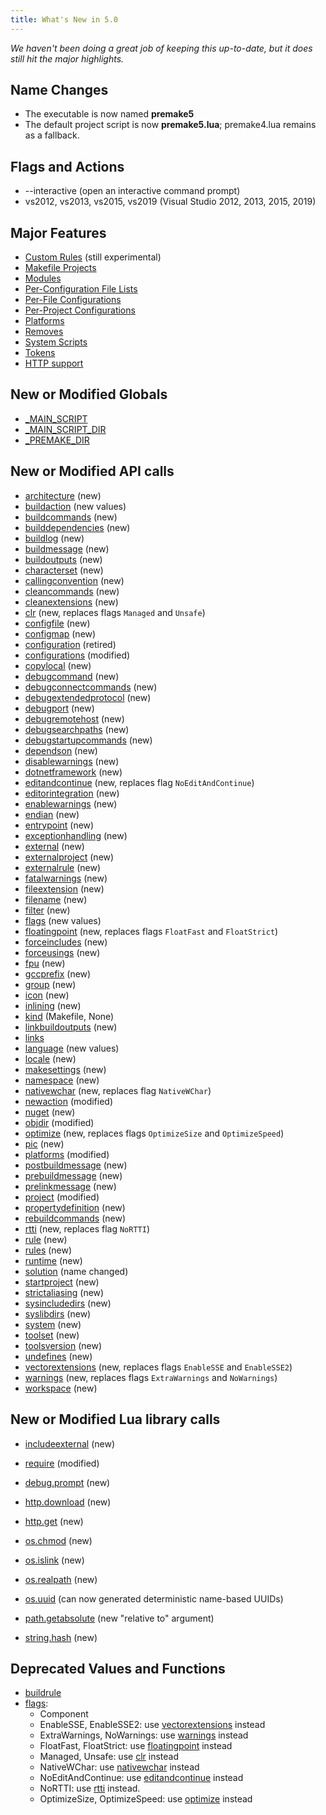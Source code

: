 ```yaml
---
title: What's New in 5.0
---
```


*We haven't been doing a great job of keeping this up-to-date, but it does still hit the major highlights.*

## Name Changes ##

* The executable is now named **premake5**
* The default project script is now **premake5.lua**; premake4.lua remains as a fallback.

## Flags and Actions ##

* --interactive (open an interactive command prompt)
* vs2012, vs2013, vs2015, vs2019 (Visual Studio 2012, 2013, 2015, 2019)

## Major Features ##

* [Custom Rules](Custom-Rules.md) (still experimental)
* [Makefile Projects](Makefile-Projects.md)
* [Modules](Developing-Modules.md)
* [Per-Configuration File Lists](files.md)
* [Per-File Configurations](configuration.md)
* [Per-Project Configurations](Configurations-and-Platforms.md)
* [Platforms](Configurations-and-Platforms.md)
* [Removes](Removing-Values.md)
* [System Scripts](System-Scripts.md)
* [Tokens](Tokens.md)
* [HTTP support](http.download.md)

## New or Modified Globals ##

* [_MAIN_SCRIPT](premake_MAIN_SCRIPT.md)
* [_MAIN_SCRIPT_DIR](premake_MAIN_SCRIPT_DIR.md)
* [_PREMAKE_DIR](premake_PREMAKE_DIR.md)

## New or Modified API calls ##

* [architecture](architecture.md) (new)
* [buildaction](buildaction.md) (new values)
* [buildcommands](buildcommands.md) (new)
* [builddependencies](builddependencies.md) (new)
* [buildlog](buildlog.md) (new)
* [buildmessage](buildmessage.md) (new)
* [buildoutputs](buildoutputs.md) (new)
* [characterset](characterset.md) (new)
* [callingconvention](callingconvention.md) (new)
* [cleancommands](cleancommands.md) (new)
* [cleanextensions](cleanextensions.md) (new)
* [clr](clr.md) (new, replaces flags `Managed` and `Unsafe`)
* [configfile](configfile.md) (new)
* [configmap](configmap.md) (new)
* [configuration](configuration.md) (retired)
* [configurations](configurations.md) (modified)
* [copylocal](copylocal.md) (new)
* [debugcommand](debugcommand.md) (new)
* [debugconnectcommands](debugconnectcommands.md) (new)
* [debugextendedprotocol](debugextendedprotocol.md) (new)
* [debugport](debugport.md) (new)
* [debugremotehost](debugremotehost.md) (new)
* [debugsearchpaths](debugsearchpaths.md) (new)
* [debugstartupcommands](debugstartupcommands.md) (new)
* [dependson](dependson.md) (new)
* [disablewarnings](disablewarnings.md) (new)
* [dotnetframework](dotnetframework.md) (new)
* [editandcontinue](editandcontinue.md) (new, replaces flag `NoEditAndContinue`)
* [editorintegration](editorintegration.md) (new)
* [enablewarnings](enablewarnings.md) (new)
* [endian](endian.md) (new)
* [entrypoint](entrypoint.md) (new)
* [exceptionhandling](exceptionhandling.md) (new)
* [external](external.md) (new)
* [externalproject](externalproject.md) (new)
* [externalrule](externalrule.md) (new)
* [fatalwarnings](fatalwarnings.md) (new)
* [fileextension](fileextension.md) (new)
* [filename](filename.md) (new)
* [filter](filter.md) (new)
* [flags](flags.md) (new values)
* [floatingpoint](floatingpoint.md) (new, replaces flags `FloatFast` and `FloatStrict`)
* [forceincludes](forceincludes.md) (new)
* [forceusings](forceusings.md) (new)
* [fpu](fpu.md) (new)
* [gccprefix](gccprefix.md) (new)
* [group](group.md) (new)
* [icon](icon.md) (new)
* [inlining](inlining.md) (new)
* [kind](kind.md) (Makefile, None)
* [linkbuildoutputs](linkbuildoutputs.md) (new)
* [links](links.md)
* [language](language.md) (new values)
* [locale](locale.md) (new)
* [makesettings](makesettings.md) (new)
* [namespace](namespace.md) (new)
* [nativewchar](nativewchar.md) (new, replaces flag `NativeWChar`)
* [newaction](newaction.md) (modified)
* [nuget](nuget.md) (new)
* [objdir](objdir.md) (modified)
* [optimize](optimize.md) (new, replaces flags `OptimizeSize` and `OptimizeSpeed`)
* [pic](pic.md) (new)
* [platforms](platforms.md) (modified)
* [postbuildmessage](postbuildmessage.md) (new)
* [prebuildmessage](prebuildmessage.md) (new)
* [prelinkmessage](prelinkmessage.md) (new)
* [project](project.md) (modified)
* [propertydefinition](propertydefinition.md) (new)
* [rebuildcommands](rebuildcommands.md) (new)
* [rtti](rtti.md) (new, replaces flag `NoRTTI`)
* [rule](rule.md) (new)
* [rules](rules.md) (new)
* [runtime](runtime.md) (new)
* [solution](workspace.md) (name changed)
* [startproject](startproject.md) (new)
* [strictaliasing](strictaliasing.md) (new)
* [sysincludedirs](sysincludedirs.md) (new)
* [syslibdirs](syslibdirs.md) (new)
* [system](system.md) (new)
* [toolset](toolset.md) (new)
* [toolsversion](toolsversion.md) (new)
* [undefines](undefines.md) (new)
* [vectorextensions](vectorextensions.md) (new, replaces flags `EnableSSE` and `EnableSSE2`)
* [warnings](warnings.md) (new, replaces flags `ExtraWarnings` and `NoWarnings`)
* [workspace](workspace.md) (new)

## New or Modified Lua library calls ##

* [includeexternal](includeexternal.md) (new)
* [require](require.md) (modified)

* [debug.prompt](debug.prompt.md) (new)

* [http.download](http.download.md) (new)
* [http.get](http.get.md) (new)

* [os.chmod](os.chmod.md) (new)
* [os.islink](os.islink.md) (new)
* [os.realpath](os.realpath.md) (new)
* [os.uuid](os.uuid.md) (can now generated deterministic name-based UUIDs)

* [path.getabsolute](path.getabsolute.md) (new "relative to" argument)

* [string.hash](string.hash.md) (new)

## Deprecated Values and Functions ##

* [buildrule](buildrule.md)
* [flags](flags.md):
	* Component
	* EnableSSE, EnableSSE2: use [vectorextensions](vectorextensions.md) instead
	* ExtraWarnings, NoWarnings: use [warnings](warnings.md) instead
	* FloatFast, FloatStrict: use [floatingpoint](floatingpoint.md) instead
	* Managed, Unsafe: use [clr](clr.md) instead
	* NativeWChar: use [nativewchar](nativewchar.md) instead
	* NoEditAndContinue: use [editandcontinue](editandcontinue.md) instead
	* NoRTTI: use [rtti](rtti.md) instead.
	* OptimizeSize, OptimizeSpeed: use [optimize](optimize.md) instead
